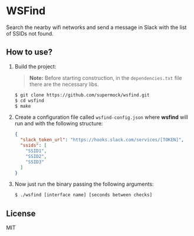 # WSFind

Search the nearby wifi networks and send a message in Slack with the list of SSIDs not found.

## How to use?

1. Build the project:

    > **Note:** Before starting construction, in the `dependencies.txt` file there are the necessary libs.

    ```sh
    $ git clone https://github.com/supermock/wsfind.git
    $ cd wsfind
    $ make
    ```

2. Create a configuration file called `wsfind-config.json` where **wsfind** will run and with the following structure:

    ```json
    {
      "slack_token_url": "https://hooks.slack.com/services/[TOKEN]",
      "ssids": [
        "SSID1",
        "SSID2",
        "SSID3"
      ]
    }
    ```

3. Now just run the binary passing the following arguments:

    ```sh
    $ ./wsfind [interface name] [seconds between checks]
    ```

## License

MIT